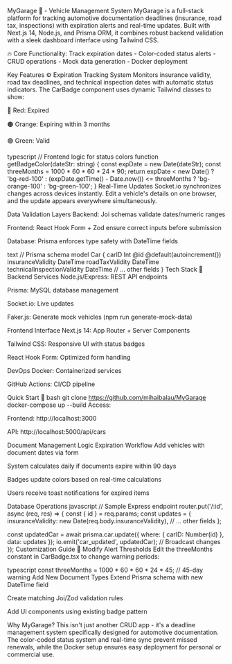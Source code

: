 MyGarage 🚗 - Vehicle Management System
MyGarage is a full-stack platform for tracking automotive documentation deadlines (insurance, road tax, inspections) with expiration alerts and real-time updates. Built with Next.js 14, Node.js, and Prisma ORM, it combines robust backend validation with a sleek dashboard interface using Tailwind CSS.

🔥 Core Functionality: Track expiration dates - Color-coded status alerts - CRUD operations - Mock data generation - Docker deployment

Key Features ⚙️
Expiration Tracking System
Monitors insurance validity, road tax deadlines, and technical inspection dates with automatic status indicators. The CarBadge component uses dynamic Tailwind classes to show:

🔴 Red: Expired

🟠 Orange: Expiring within 3 months

🟢 Green: Valid

typescript
// Frontend logic for status colors
function getBadgeColor(dateStr: string) {
  const expDate = new Date(dateStr);
  const threeMonths = 1000 * 60 * 60 * 24 * 90;
  return expDate < new Date() ? 'bg-red-100' 
    : (expDate.getTime() - Date.now()) <= threeMonths ? 'bg-orange-100' 
    : 'bg-green-100';
}
Real-Time Updates
Socket.io synchronizes changes across devices instantly. Edit a vehicle's details on one browser, and the update appears everywhere simultaneously.

Data Validation Layers
Backend: Joi schemas validate dates/numeric ranges

Frontend: React Hook Form + Zod ensure correct inputs before submission

Database: Prisma enforces type safety with DateTime fields

text
// Prisma schema
model Car {
  carID            Int      @id @default(autoincrement())
  insuranceValidity DateTime
  roadTaxValidity   DateTime
  technicalInspectionValidity DateTime
  // ... other fields
}
Tech Stack 🧰
Backend Services
Node.js/Express: REST API endpoints

Prisma: MySQL database management

Socket.io: Live updates

Faker.js: Generate mock vehicles (npm run generate-mock-data)

Frontend Interface
Next.js 14: App Router + Server Components

Tailwind CSS: Responsive UI with status badges

React Hook Form: Optimized form handling

DevOps
Docker: Containerized services

GitHub Actions: CI/CD pipeline

Quick Start 🚀
bash
git clone https://github.com/mihaibalau/MyGarage
docker-compose up --build
Access:

Frontend: http://localhost:3000

API: http://localhost:5000/api/cars

Document Management Logic
Expiration Workflow
Add vehicles with document dates via form

System calculates daily if documents expire within 90 days

Badges update colors based on real-time calculations

Users receive toast notifications for expired items

Database Operations
javascript
// Sample Express endpoint
router.put('/:id', async (req, res) => {
  const { id } = req.params;
  const updates = {
    insuranceValidity: new Date(req.body.insuranceValidity),
    // ... other fields
  };
  
  const updatedCar = await prisma.car.update({
    where: { carID: Number(id) },
    data: updates
  });
  io.emit('car_updated', updatedCar); // Broadcast changes
});
Customization Guide 🔧
Modify Alert Thresholds
Edit the threeMonths constant in CarBadge.tsx to change warning periods:

typescript
const threeMonths = 1000 * 60 * 60 * 24 * 45; // 45-day warning
Add New Document Types
Extend Prisma schema with new DateTime field

Create matching Joi/Zod validation rules

Add UI components using existing badge pattern

Why MyGarage?
This isn't just another CRUD app - it's a deadline management system specifically designed for automotive documentation. The color-coded status system and real-time sync prevent missed renewals, while the Docker setup ensures easy deployment for personal or commercial use.
